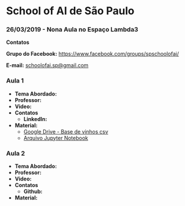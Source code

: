 # School of AI de São Paulo

### 26/03/2019 - Nona Aula no Espaço Lambda3


**Contatos**

**Grupo do Facebook:** https://www.facebook.com/groups/spschoolofai/

**E-mail:** schoolofai.sp@gmail.com

### Aula 1
  
- **Tema Abordado:** 
- **Professor:** 
- **Video:**
- **Contatos**
  - **LinkedIn:** 
- **Material:** 
  - [Google Drive - Base de vinhos csv](https://drive.google.com/file/d/19olbQ93fz1Ipkceb-72FlO6IEYDvMd3O/view?usp=sharing)
  - [Arquivo Jupyter Notebook](https://drive.google.com/open?id=1ZsJyhg5sJCS_DMW-CBz_SmFxFZEP7LnG)

### Aula 2

- **Tema Abordado:** 
- **Professor:** 
- **Video:** 
- **Contatos**
  - **Github:** 
- **Material:** 

